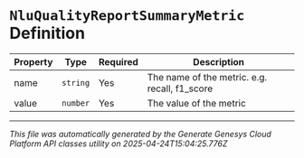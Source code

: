 # `NluQualityReportSummaryMetric` Definition

| Property | Type | Required | Description |
|----------|------|----------|-------------|
| name | `string` | Yes | The name of the metric. e.g. recall, f1_score |
| value | `number` | Yes | The value of the metric |

---

*This file was automatically generated by the Generate Genesys Cloud Platform API classes utility on 2025-04-24T15:04:25.776Z*